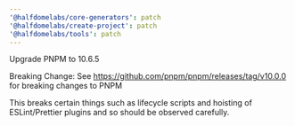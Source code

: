 ```yaml
---
'@halfdomelabs/core-generators': patch
'@halfdomelabs/create-project': patch
'@halfdomelabs/tools': patch
---
```


Upgrade PNPM to 10.6.5

Breaking Change: See https://github.com/pnpm/pnpm/releases/tag/v10.0.0 for
breaking changes to PNPM

This breaks certain things such as lifecycle scripts and hoisting of
ESLint/Prettier plugins and so should be observed carefully.
